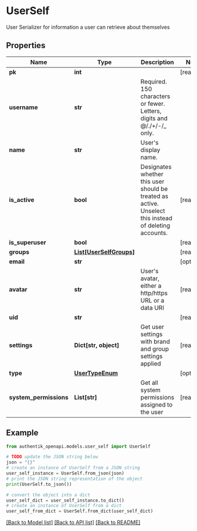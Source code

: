 # UserSelf

User Serializer for information a user can retrieve about themselves

## Properties

Name | Type | Description | Notes
------------ | ------------- | ------------- | -------------
**pk** | **int** |  | [readonly] 
**username** | **str** | Required. 150 characters or fewer. Letters, digits and @/./+/-/_ only. | 
**name** | **str** | User&#39;s display name. | 
**is_active** | **bool** | Designates whether this user should be treated as active. Unselect this instead of deleting accounts. | [readonly] 
**is_superuser** | **bool** |  | [readonly] 
**groups** | [**List[UserSelfGroups]**](UserSelfGroups.md) |  | [readonly] 
**email** | **str** |  | [optional] 
**avatar** | **str** | User&#39;s avatar, either a http/https URL or a data URI | [readonly] 
**uid** | **str** |  | [readonly] 
**settings** | **Dict[str, object]** | Get user settings with brand and group settings applied | [readonly] 
**type** | [**UserTypeEnum**](UserTypeEnum.md) |  | [optional] 
**system_permissions** | **List[str]** | Get all system permissions assigned to the user | [readonly] 

## Example

```python
from authentik_openapi.models.user_self import UserSelf

# TODO update the JSON string below
json = "{}"
# create an instance of UserSelf from a JSON string
user_self_instance = UserSelf.from_json(json)
# print the JSON string representation of the object
print(UserSelf.to_json())

# convert the object into a dict
user_self_dict = user_self_instance.to_dict()
# create an instance of UserSelf from a dict
user_self_from_dict = UserSelf.from_dict(user_self_dict)
```
[[Back to Model list]](../README.md#documentation-for-models) [[Back to API list]](../README.md#documentation-for-api-endpoints) [[Back to README]](../README.md)



